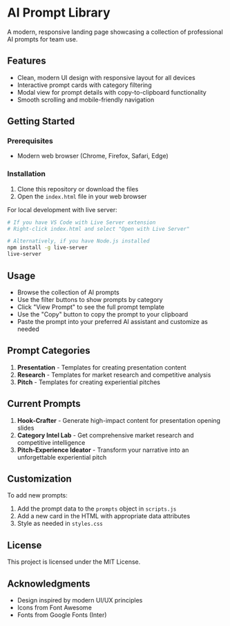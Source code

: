 # AI Prompt Library

A modern, responsive landing page showcasing a collection of professional AI prompts for team use.

## Features

- Clean, modern UI design with responsive layout for all devices
- Interactive prompt cards with category filtering
- Modal view for prompt details with copy-to-clipboard functionality
- Smooth scrolling and mobile-friendly navigation

## Getting Started

### Prerequisites

- Modern web browser (Chrome, Firefox, Safari, Edge)

### Installation

1. Clone this repository or download the files
2. Open the `index.html` file in your web browser

For local development with live server:

```bash
# If you have VS Code with Live Server extension
# Right-click index.html and select "Open with Live Server"

# Alternatively, if you have Node.js installed
npm install -g live-server
live-server
```

## Usage

- Browse the collection of AI prompts
- Use the filter buttons to show prompts by category
- Click "View Prompt" to see the full prompt template
- Use the "Copy" button to copy the prompt to your clipboard
- Paste the prompt into your preferred AI assistant and customize as needed

## Prompt Categories

1. **Presentation** - Templates for creating presentation content
2. **Research** - Templates for market research and competitive analysis
3. **Pitch** - Templates for creating experiential pitches

## Current Prompts

1. **Hook‑Crafter** - Generate high-impact content for presentation opening slides
2. **Category Intel Lab** - Get comprehensive market research and competitive intelligence
3. **Pitch‑Experience Ideator** - Transform your narrative into an unforgettable experiential pitch

## Customization

To add new prompts:

1. Add the prompt data to the `prompts` object in `scripts.js`
2. Add a new card in the HTML with appropriate data attributes
3. Style as needed in `styles.css`

## License

This project is licensed under the MIT License.

## Acknowledgments

- Design inspired by modern UI/UX principles
- Icons from Font Awesome
- Fonts from Google Fonts (Inter) 